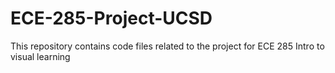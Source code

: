 # ECE-285-Project-UCSD
This repository contains code files related to the project for ECE 285 Intro to visual learning
